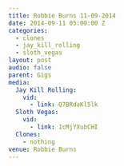 ```yaml
---
title: Robbie Burns 11-09-2014
date: 2014-09-11 05:00:00 Z
categories:
  - clones
  - jay_kill_rolling
  - sloth_vegas
layout: post
audio: false
parent: Gigs
media:
  Jay Kill Rolling:
    vid:
      - link: Q7BRdaKl5lk
  Sloth Vegas:
    vid:
      - link: 1cMjYXubCHI
  Clones:
    - nothing
venue: Robbie Burns
---
```


